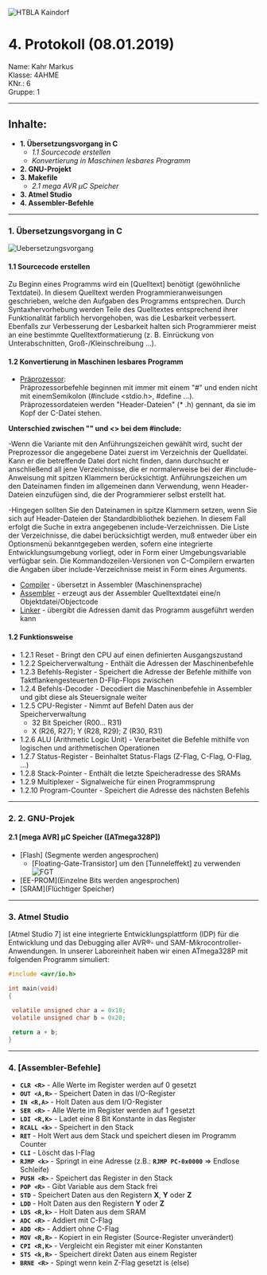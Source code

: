 ![HTBLA Kaindorf](https://upload.wikimedia.org/wikipedia/commons/thumb/3/30/HTL_Kaindorf_Logo.svg/1200px-HTL_Kaindorf_Logo.svg.png)
# 4. Protokoll (08.01.2019)
Name: Kahr Markus  
Klasse: 4AHME  
KNr.: 6  
Gruppe: 1  
___

## Inhalte:  

* **1. Übersetzungsvorgang in C**  
  * *1.1 Sourcecode erstellen*
  * *Konvertierung in Maschinen lesbares Programm*
* **2. GNU-Projekt**
* **3. Makefile**
   * *2.1 mega AVR μC Speicher*  
* **3. Atmel Studio**
* **4. Assembler-Befehle**

 
___
  
### 1. Übersetzungsvorgang in C

  
![Uebersetzungsvorgang](http://fbmathe.bbs-bingen.de/Informatik/C_plusplus/Uebersetzungsvorgang__c++.jpg)  

#### 1.1 Sourcecode erstellen
  
  Zu Beginn eines Programms wird ein [Quelltext] benötigt (gewöhnliche Textdatei).
  In diesem Quelltext werden Programmieranweisungen geschrieben, welche den Aufgaben des Programms entsprechen.
  Durch Syntaxhervorhebung werden Teile des Quelltextes entsprechend ihrer Funktionalität farblich hervorgehoben, was die Lesbarkeit
  verbessert. Ebenfalls zur Verbesserung der Lesbarkeit halten sich Programmierer meist an eine bestimmte Quelltextformatierung
  (z. B. Einrückung von Unterabschnitten, Groß-/Kleinschreibung …). 

#### 1.2 Konvertierung in Maschinen lesbares Programm

* [Präprozessor]:   
Präprozessorbefehle beginnen mit immer mit einem "#" und enden nicht mit einemSemikolon (#include <stdio.h>, #define ...). Präprozessordateien werden "Header-Dateien" (* .h) gennant, da sie im Kopf der C-Datei stehen.  
  
**Unterschied zwischen "" und <> bei dem #include:**  
  
-Wenn die Variante mit den Anführungszeichen gewählt wird, sucht der Preprozessor die angegebene Datei zuerst im Verzeichnis der Quelldatei. Kann er die betreffende Datei dort nicht finden, dann durchsucht er anschließend all jene Verzeichnisse, die er normalerweise bei der #include-Anweisung mit spitzen Klammern berücksichtigt. Anführungszeichen um den Dateinamen finden im allgemeinen dann Verwendung, wenn Header-Dateien einzufügen sind, die der Programmierer selbst erstellt hat.  
  
-Hingegen sollten Sie den Dateinamen in spitze Klammern setzen, wenn Sie sich auf Header-Dateien der Standardbibliothek beziehen. In diesem Fall erfolgt die Suche in extra angegebenen include-Verzeichnissen. Die Liste der Verzeichnisse, die dabei berücksichtigt werden, muß entweder über ein Optionsmenü bekanntgegeben werden, sofern eine integrierte Entwicklungsumgebung vorliegt, oder in Form einer Umgebungsvariable verfügbar sein. Die Kommandozeilen-Versionen von C-Compilern erwarten die Angaben über include-Verzeichnisse meist in Form eines Arguments.

* [Compiler] - übersetzt in Assembler (Maschinensprache)  
* [Assembler] - erzeugt aus der Assembler Quelltextdatei eine/n Objektdatei/Objectcode  
* [Linker] - übergibt die Adressen damit das Programm ausgeführt werden kann


#### 1.2 Funktionsweise

* 1.2.1 Reset - Bringt den CPU auf einen definierten Ausgangszustand
* 1.2.2 Speicherverwaltung - Enthält die Adressen der Maschinenbefehle  
* 1.2.3 Befehls-Register - Speichert die Adresse der Befehle mithilfe von Taktflankengesteuerten D-Flip-Flops zwischen  
* 1.2.4 Befehls-Decoder - Decodiert die Maschinenbefehle in Assembler und gibt diese als Steuersignale weiter  
* 1.2.5 CPU-Register - Nimmt auf Befehl Daten aus der Speicherverwaltung  
  * 32 Bit Speicher (R00... R31)  
  * X (R26, R27); Y (R28, R29); Z (R30, R31)  
* 1.2.6 ALU (Arithmetic Logic Unit) - Verarbeitet die Befehle mithilfe von logischen und arithmetischen Operationen  
* 1.2.7 Status-Register - Beinhaltet Status-Flags (Z-Flag, C-Flag, O-Flag, ...)  
* 1.2.8 Stack-Pointer - Enthält die letzte Speicheradresse des SRAMs  
* 1.2.9 Multiplexer - Signalweiche für einen Programmsprung  
* 1.2.10 Program-Counter - Speichert die Adresse des nächsten Befehls
___

### 2. 2. GNU-Projek

#### 2.1 [mega AVR] μC Speicher ([ATmega328P])

* [Flash] (Segmente werden angesprochen)
  * [Floating-Gate-Transistor] um den [Tunneleffekt] zu verwenden  
  ![FGT](https://upload.wikimedia.org/wikipedia/commons/thumb/a/a9/FGMOS_Symbol.svg/330px-FGMOS_Symbol.svg.png)
*  [EE-PROM](Einzelne Bits werden angesprochen)
*  [SRAM](Flüchtiger Speicher)
___
### 3. Atmel Studio

[Atmel Studio 7] ist eine integrierte Entwicklungsplattform (IDP) für die Entwicklung und das Debugging aller AVR®- und SAM-Mikrocontroller-Anwendungen. In unserer Laboreinheit haben wir einen ATmega328P mit folgenden Programm simuliert:  
```C
#include <avr/io.h>

int main(void)
{

 volatile unsigned char a = 0x10;
 volatile unsigned char b = 0x20;  
	
 return a + b;
}
```

___
### 4. [Assembler-Befehle]


* **```CLR <R>```** - Alle Werte im Register werden auf 0 gesetzt
* **```OUT <A,R>```** - Speichert Daten in das I/O-Register
* **```IN <R,A>```** - Holt Daten aus dem I/O-Register
* **```SER <R>```** - Alle Werte im Register werden auf 1 gesetzt
* **```LDI <R,K>```** - Ladet eine 8 Bit Konstante in das Register
* **```RCALL <k>```** - Speichert in den Stack
* **```RET```** - Holt Wert aus dem Stack und speichert diesen im Programm Counter
* **```CLI```** - Löscht das I-Flag
* **```RJMP <k>```** -  Springt in eine Adresse (z.B.: **```RJMP PC-0x0000```** => Endlose Schleife)
* **```PUSH <R>```** - Speichert das Register in den Stack
* **```POP <R>```** - Gibt Variable aus dem Stack frei  
* **```STD```** - Speichert Daten aus den Registern **X**, **Y** oder **Z**
* **```LDD```** - Holt Daten aus den Registern **Y** oder **Z**
* **```LDS <R,k>```** - Holt Daten aus dem SRAM
* **```ADC <R>```** - Addiert mit C-Flag
* **```ADD <R>```** - Addiert ohne C-Flag
* **```MOV <R,R>```** - Kopiert in ein Register (Source-Register unverändert)
* **```CPI <R,K>```** - Vergleicht ein Register mit einer Konstanten
* **```STS <k,R>```** - Speichert direkt Daten aus einem Register
* **```BRNE <R>```** - Spingt wenn kein Z-Flag gesetzt is (else)


[Präprozessor]: https://de.wikipedia.org/wiki/C-Pr%C3%A4prozessor
[Compiler]: https://de.wikipedia.org/wiki/Compiler
[Assembler]: https://de.wikipedia.org/wiki/Assembler_(Informatik)
[Linker]: https://de.wikipedia.org/wiki/Linker_(Computerprogramm)
